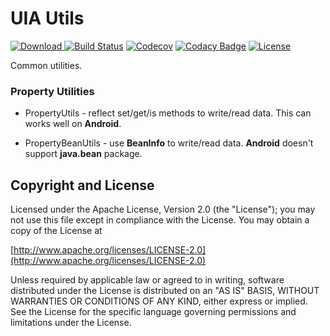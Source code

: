 UIA Utils
================

[![Download](https://api.bintray.com/packages/gazer2kanlin/maven/uia.utils4j/images/download.svg) ](https://bintray.com/gazer2kanlin/maven/uia.utils4j/_latestVersion)
[![Build Status](https://travis-ci.org/gazer2kanlin/uia.utils4j.svg?branch=master)](https://travis-ci.org/gazer2kanlin/uia.utils4j)
[![Codecov](https://img.shields.io/codecov/c/github/gazer2kanlin/uia.utils4j.svg)](https://codecov.io/gh/gazer2kanlin/uia.utils4j)
[![Codacy Badge](https://api.codacy.com/project/badge/Grade/d7210af12c1c4d4f8bbc3e84f0ad4a71)](https://www.codacy.com/app/gazer2kanlin/uia-utils4j?utm_source=github.com&amp;utm_medium=referral&amp;utm_content=gazer2kanlin/uia.utils4j&amp;utm_campaign=Badge_Grade)
[![License](https://img.shields.io/github/license/gazer2kanlin/uia.utils4j.svg)](LICENSE)


Common utilities.

### Property Utilities

* PropertyUtils -
    reflect set/get/is methods to write/read data. This can works well on __Android__.

* PropertyBeanUtils -
    use __BeanInfo__ to write/read data. __Android__ doesn't support __java.bean__ package.



## Copyright and License

Licensed under the Apache License, Version 2.0 (the "License");
you may not use this file except in compliance with the License.
You may obtain a copy of the License at

[http://www.apache.org/licenses/LICENSE-2.0](http://www.apache.org/licenses/LICENSE-2.0)

Unless required by applicable law or agreed to in writing, software
distributed under the License is distributed on an "AS IS" BASIS,
WITHOUT WARRANTIES OR CONDITIONS OF ANY KIND, either express or implied.
See the License for the specific language governing permissions and
limitations under the License.
